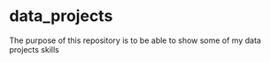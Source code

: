 # data_projects
The purpose of this repository is to be able to show some of my data projects skills
